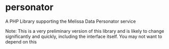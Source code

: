 # personator
A PHP Library supporting the Melissa Data Personator service

Note: This is a very preliminary version of this library and is likely to change significantly and quickly, including the interface itself. You may not want to depend on this
